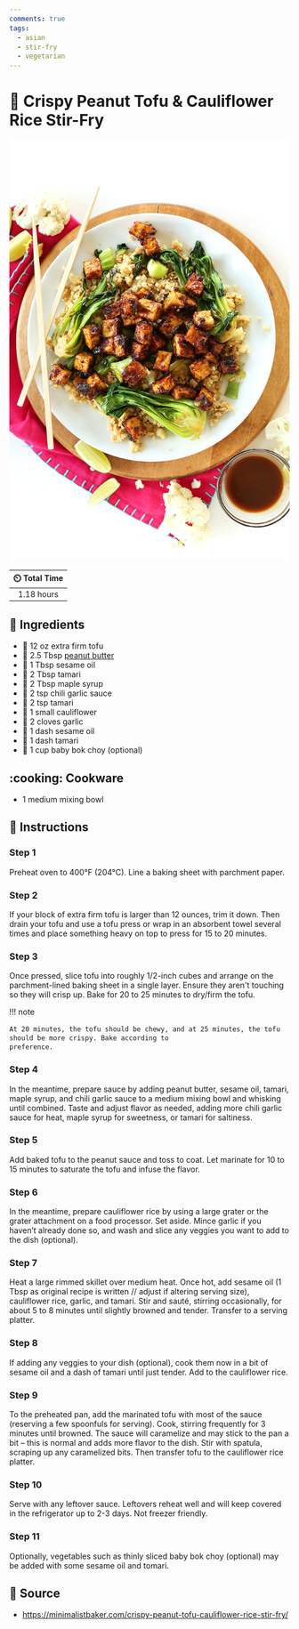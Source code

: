 ```yaml
---
comments: true
tags:
  - asian
  - stir-fry
  - vegetarian
---
```

# :peanuts: Crispy Peanut Tofu & Cauliflower Rice Stir-Fry

![Crispy Peanut Tofu & Cauliflower Rice Stir-Fry](../assets/images/crispy-peanut-tofu-&-cauliflower-rice-stir-fry.jpg)

| :timer_clock: Total Time |
|:-----------------------: |
| 1.18 hours |

## :salt: Ingredients

- :custard: 12 oz extra firm tofu
- :peanuts: 2.5 Tbsp [peanut butter][1]
- :takeout_box: 1 Tbsp sesame oil
- :takeout_box: 2 Tbsp tamari
- :maple_leaf: 2 Tbsp maple syrup
- :garlic: 2 tsp chili garlic sauce
- :takeout_box: 2 tsp tamari
- :broccoli: 1 small cauliflower
- :garlic: 2 cloves garlic
- :takeout_box: 1 dash sesame oil
- :takeout_box: 1 dash tamari
- :leafy_green: 1 cup baby bok choy (optional)

## :cooking: Cookware

- 1 medium mixing bowl

## :pencil: Instructions

### Step 1

Preheat oven to 400°F (204°C). Line a baking sheet with parchment paper.

### Step 2

If your block of extra firm tofu is larger than 12 ounces, trim it down. Then drain your tofu and use a tofu press or
wrap in an absorbent towel several times and place something heavy on top to press for 15 to 20 minutes.

### Step 3

Once pressed, slice tofu into roughly 1/2-inch cubes and arrange on the parchment-lined baking sheet in a single layer.
Ensure they aren't touching so they will crisp up. Bake for 20 to 25 minutes to dry/firm the tofu.

!!! note

    At 20 minutes, the tofu should be chewy, and at 25 minutes, the tofu should be more crispy. Bake according to
    preference.

### Step 4

In the meantime, prepare sauce by adding peanut butter, sesame oil, tamari, maple syrup, and chili garlic sauce to a
medium mixing bowl and whisking until combined. Taste and adjust flavor as needed, adding more chili garlic sauce for
heat, maple syrup for sweetness, or tamari for saltiness.

### Step 5

Add baked tofu to the peanut sauce and toss to coat. Let marinate for 10 to 15 minutes to saturate the tofu and infuse
the flavor.

### Step 6

In the meantime, prepare cauliflower rice by using a large grater or the grater attachment on a food processor. Set
aside. Mince garlic if you haven’t already done so, and wash and slice any veggies you want to add to the dish
(optional).

### Step 7

Heat a large rimmed skillet over medium heat. Once hot, add sesame oil (1 Tbsp as original recipe is written // adjust
if altering serving size), cauliflower rice, garlic, and tamari. Stir and sauté, stirring occasionally, for about 5 to
8 minutes until slightly browned and tender. Transfer to a serving platter.

### Step 8

If adding any veggies to your dish (optional), cook them now in a bit of sesame oil and a dash of tamari until just
tender. Add to the cauliflower rice.

### Step 9

To the preheated pan, add the marinated tofu with most of the sauce (reserving a few spoonfuls for serving). Cook,
stirring frequently for 3 minutes until browned. The sauce will caramelize and may stick to the pan a bit – this is
normal and adds more flavor to the dish. Stir with spatula, scraping up any caramelized bits. Then transfer tofu to the
cauliflower rice platter.

### Step 10

Serve with any leftover sauce. Leftovers reheat well and will keep covered in the refrigerator up to 2-3 days. Not
freezer friendly.

### Step 11

Optionally, vegetables such as thinly sliced baby bok choy (optional) may be added with some sesame oil and tomari.

## :link: Source

- <https://minimalistbaker.com/crispy-peanut-tofu-cauliflower-rice-stir-fry/>

[1]: <../ingredients/peanut-butter.md>
